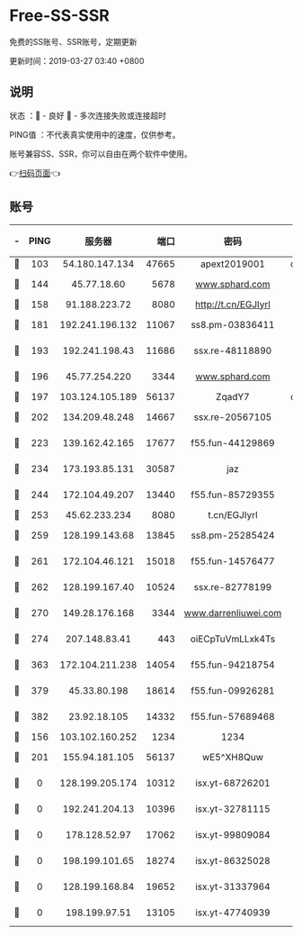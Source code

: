 # Free-SS-SSR

免费的SS账号、SSR账号，定期更新

更新时间：2019-03-27 03:40 +0800

## 说明

状态     ：🙂 - 良好 🙁 - 多次连接失败或连接超时

PING值   ：不代表真实使用中的速度，仅供参考。

账号兼容SS、SSR，你可以自由在两个软件中使用。

👉[扫码页面](https://liesauer.github.io/Free-SS-SSR/)👈

## 账号

|-|PING|服务器|端口|密码|加密方式|区域|
|:----:|:----:|:-----:|-----:|:----:|:----:|:----:|
|🙂|103|54.180.147.134|47665|apext2019001|chacha20|KR|
|🙂|144|45.77.18.60|5678|www.sphard.com|aes-256-cfb|JP|
|🙂|158|91.188.223.72|8080|http://t.cn/EGJIyrl|rc4-md5|RU|
|🙂|181|192.241.196.132|11067|ss8.pm-03836411|aes-256-cfb|US|
|🙂|193|192.241.198.43|11686|ssx.re-48118890|aes-256-cfb|US|
|🙂|196|45.77.254.220|3344|www.sphard.com|aes-256-cfb|SG|
|🙂|197|103.124.105.189|56137|ZqadY7|chacha20|US|
|🙂|202|134.209.48.248|14667|ssx.re-20567105|aes-256-cfb|US|
|🙂|223|139.162.42.165|17677|f55.fun-44129869|aes-256-cfb|SG|
|🙂|234|173.193.85.131|30587|jaz|aes-256-cfb|US|
|🙂|244|172.104.49.207|13440|f55.fun-85729355|aes-256-cfb|SG|
|🙂|253|45.62.233.234|8080|t.cn/EGJIyrl|rc4-md5|CA|
|🙂|259|128.199.143.68|13845|ss8.pm-25285424|aes-256-cfb|SG|
|🙂|261|172.104.46.121|15018|f55.fun-14576477|aes-256-cfb|SG|
|🙂|262|128.199.167.40|10524|ssx.re-82778199|aes-256-cfb|SG|
|🙂|270|149.28.176.168|3344|www.darrenliuwei.com|aes-256-cfb|AU|
|🙂|274|207.148.83.41|443|oiECpTuVmLLxk4Ts|aes-256-cfb|AU|
|🙂|363|172.104.211.238|14054|f55.fun-94218754|aes-256-cfb|US|
|🙂|379|45.33.80.198|18614|f55.fun-09926281|aes-256-cfb|US|
|🙂|382|23.92.18.105|14332|f55.fun-57689468|aes-256-cfb|US|
|🙂|156|103.102.160.252|1234|1234|rc4-md5|JP|
|🙂|201|155.94.181.105|56137|wE5^XH8Quw|aes-256-cfb|US|
|🙁|0|128.199.205.174|10312|isx.yt-68726201|aes-256-cfb|SG|
|🙁|0|192.241.204.13|10396|isx.yt-32781115|aes-256-cfb|US|
|🙁|0|178.128.52.97|17062|isx.yt-99809084|aes-256-cfb|SG|
|🙁|0|198.199.101.65|18274|isx.yt-86325028|aes-256-cfb|US|
|🙁|0|128.199.168.84|19652|isx.yt-31337964|aes-256-cfb|SG|
|🙁|0|198.199.97.51|13105|isx.yt-47740939|aes-256-cfb|US|

